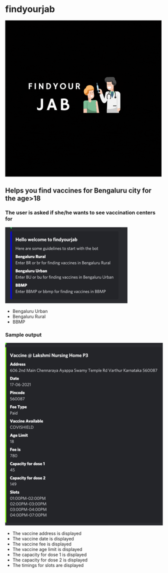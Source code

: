 # findyourjab 
![Logo of the bot](https://github.com/Priya2410/findyourjab/blob/main/Images/logo.gif)
## Helps you find vaccines for Bengaluru city for the age>18
### The user is asked if she/he wants to see vaccination centers for 
![Example of asking the user](https://github.com/Priya2410/findyourjab/blob/main/Images/users.JPG)
  - Bengaluru Urban
  - Bengaluru Rural
  - BBMP 
### Sample output 
![Sample Output](https://github.com/Priya2410/findyourjab/blob/main/Images/Sample.JPG)
- The vaccine address is displayed
- The vaccine date is displayed
- The vaccine fee is displayed
- The vaccine age limit is displayed
- The capacity for dose 1 is displayed
- The capacity for dose 2 is displayed
- The timings for slots are displayed
